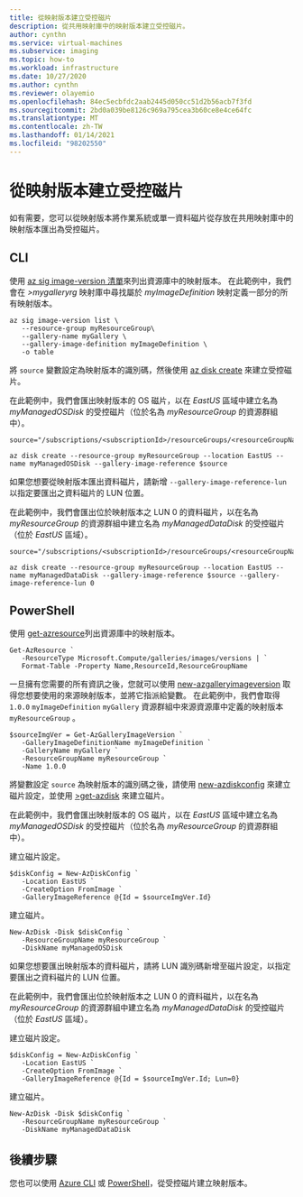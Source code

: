 ```yaml
---
title: 從映射版本建立受控磁片
description: 從共用映射庫中的映射版本建立受控磁片。
author: cynthn
ms.service: virtual-machines
ms.subservice: imaging
ms.topic: how-to
ms.workload: infrastructure
ms.date: 10/27/2020
ms.author: cynthn
ms.reviewer: olayemio
ms.openlocfilehash: 84ec5ecbfdc2aab2445d050cc51d2b56acb7f3fd
ms.sourcegitcommit: 2bd0a039be8126c969a795cea3b60ce8e4ce64fc
ms.translationtype: MT
ms.contentlocale: zh-TW
ms.lasthandoff: 01/14/2021
ms.locfileid: "98202550"
---
```

# <a name="create-a-managed-disk-from-an-image-version"></a>從映射版本建立受控磁片

如有需要，您可以從映射版本將作業系統或單一資料磁片從存放在共用映射庫中的映射版本匯出為受控磁片。


## <a name="cli"></a>CLI

使用 [az sig image-version 清單](/cli/azure/sig/image-version#az_sig_image_version_list)來列出資源庫中的映射版本。 在此範例中，我們會在 *>mygalleryrg* 映射庫中尋找屬於 *myImageDefinition* 映射定義一部分的所有映射版本。

```azurecli-interactive
az sig image-version list \
   --resource-group myResourceGroup\
   --gallery-name myGallery \
   --gallery-image-definition myImageDefinition \
   -o table
```

將 `source` 變數設定為映射版本的識別碼，然後使用 [az disk create](/cli/azure/disk#az_disk_create) 來建立受控磁片。 

在此範例中，我們會匯出映射版本的 OS 磁片，以在 *EastUS* 區域中建立名為 *myManagedOSDisk* 的受控磁片（位於名為 *myResourceGroup* 的資源群組中）。 

```azurecli-interactive
source="/subscriptions/<subscriptionId>/resourceGroups/<resourceGroupName>/providers/Microsoft.Compute/galleries/<galleryName>/images/<galleryImageDefinition>/versions/<imageVersion>"

az disk create --resource-group myResourceGroup --location EastUS --name myManagedOSDisk --gallery-image-reference $source 
```



如果您想要從映射版本匯出資料磁片，請新增 `--gallery-image-reference-lun` 以指定要匯出之資料磁片的 LUN 位置。 

在此範例中，我們會匯出位於映射版本之 LUN 0 的資料磁片，以在名為 *myResourceGroup* 的資源群組中建立名為 *myManagedDataDisk* 的受控磁片（位於 *EastUS* 區域）。 

```azurecli-interactive
source="/subscriptions/<subscriptionId>/resourceGroups/<resourceGroupName>/providers/Microsoft.Compute/galleries/<galleryName>/images/<galleryImageDefinition>/versions/<imageVersion>"

az disk create --resource-group myResourceGroup --location EastUS --name myManagedDataDisk --gallery-image-reference $source --gallery-image-reference-lun 0
``` 

## <a name="powershell"></a>PowerShell

使用 [get-azresource](/powershell/module/az.resources/get-azresource)列出資源庫中的映射版本。 

```azurepowershell-interactive
Get-AzResource `
   -ResourceType Microsoft.Compute/galleries/images/versions | `
   Format-Table -Property Name,ResourceId,ResourceGroupName
```

一旦擁有您需要的所有資訊之後，您就可以使用 [new-azgalleryimageversion](/powershell/module/az.compute/get-azgalleryimageversion) 取得您想要使用的來源映射版本，並將它指派給變數。 在此範例中，我們會取得 `1.0.0` `myImageDefinition` `myGallery` 資源群組中來源資源庫中定義的映射版本 `myResourceGroup` 。

```azurepowershell-interactive
$sourceImgVer = Get-AzGalleryImageVersion `
   -GalleryImageDefinitionName myImageDefinition `
   -GalleryName myGallery `
   -ResourceGroupName myResourceGroup `
   -Name 1.0.0
```

將變數設定 `source` 為映射版本的識別碼之後，請使用 [new-azdiskconfig](/powershell/module/az.compute/new-azdiskconfig) 來建立磁片設定，並使用 [>get-azdisk](/powershell/module/az.compute/new-azdisk) 來建立磁片。 

在此範例中，我們會匯出映射版本的 OS 磁片，以在 *EastUS* 區域中建立名為 *myManagedOSDisk* 的受控磁片（位於名為 *myResourceGroup* 的資源群組中）。 

建立磁片設定。
```azurepowershell-interactive
$diskConfig = New-AzDiskConfig `
   -Location EastUS `
   -CreateOption FromImage `
   -GalleryImageReference @{Id = $sourceImgVer.Id}
```

建立磁片。

```azurepowershell-interactive
New-AzDisk -Disk $diskConfig `
   -ResourceGroupName myResourceGroup `
   -DiskName myManagedOSDisk
```

如果您想要匯出映射版本的資料磁片，請將 LUN 識別碼新增至磁片設定，以指定要匯出之資料磁片的 LUN 位置。 

在此範例中，我們會匯出位於映射版本之 LUN 0 的資料磁片，以在名為 *myResourceGroup* 的資源群組中建立名為 *myManagedDataDisk* 的受控磁片（位於 *EastUS* 區域）。 

建立磁片設定。
```azurepowershell-interactive
$diskConfig = New-AzDiskConfig `
   -Location EastUS `
   -CreateOption FromImage `
   -GalleryImageReference @{Id = $sourceImgVer.Id; Lun=0}
```

建立磁片。

```azurepowershell-interactive
New-AzDisk -Disk $diskConfig `
   -ResourceGroupName myResourceGroup `
   -DiskName myManagedDataDisk
```

## <a name="next-steps"></a>後續步驟

您也可以使用 [Azure CLI](image-version-managed-image-cli.md) 或 [PowerShell](image-version-managed-image-powershell.md)，從受控磁片建立映射版本。


